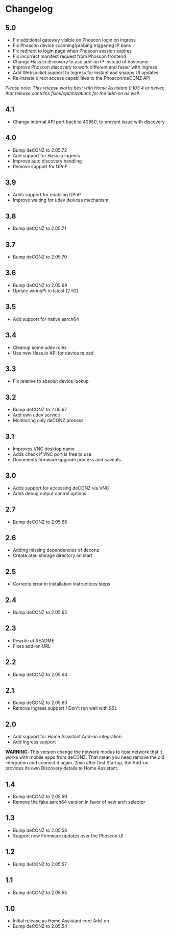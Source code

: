 # Changelog

## 5.0

- Fix additional gateway visible on Phoscon login on Ingress
- Fix Phoscon device scanning/probing triggering IP bans
- Fix redirect to login page when Phoscon session expires
- Fix incorrect manifest request from Phoscon frontend
- Change Hass.io discovery to use add-on IP instead of hostname
- Improve Phoscon discovery to work different and faster with Ingress
- Add Websocket support to Ingress for instant and snappy UI updates
- Re-instate direct access capabilities to the Phoscon/deCONZ API

_Please note: This release works best with Home Assistant 0.103.4 or newer,
that release contains fixes/optimizations for the add-on as well._

## 4.1

- Change internal API port back to 40850, to prevent issue with discovery

## 4.0

- Bump deCONZ to 2.05.72
- Add support for Hass.io Ingress
- Improve auto discovery handling
- Remove support for UPnP

## 3.9

- Adds support for enabling UPnP
- Improve waiting for udev devices mechanism

## 3.8

- Bump deCONZ to 2.05.71

## 3.7

- Bump deCONZ to 2.05.70

## 3.6

- Bump deCONZ to 2.05.69
- Update wiringPi to latest (2.52)

## 3.5

- Add support for native aarch64

## 3.4

- Cleanup some udev rules
- Use new Hass.io API for device reload

## 3.3

- Fix relative to absolut device lookup

## 3.2

- Bump deCONZ to 2.05.67
- Add own udev service
- Monitoring only deCONZ process

## 3.1

- Improves VNC desktop name
- Adds check if VNC port is free to use
- Documents firmware upgrade process and caveats

## 3.0

- Adds support for accessing deCONZ via VNC
- Adds debug output control options

## 2.7

- Bump deCONZ to 2.05.66

## 2.6

- Adding missing dependencies of deconz
- Create otau storage directory on start

## 2.5

- Corrects error in installation instructions steps

## 2.4

- Bump deCONZ to 2.05.65

## 2.3

- Rewrite of README
- Fixes add-on URL

## 2.2

- Bump deCONZ to 2.05.64

## 2.1

- Bump deCONZ to 2.05.63
- Remove Ingress support / Don't run well with SSL

## 2.0

- Add support for Home Assistant Add-on integration
- Add Ingress support

**WARNING:** This version change the network modus to host network that it works with mobile apps from deCONZ. That mean you need remove the old integration and connect it again. 2min after first Startup, the Add-on provides its own Discovery details to Home Assistant.

## 1.4

- Bump deCONZ to 2.05.59
- Remove the fake aarch64 version in favor of new arch selector

## 1.3

- Bump deCONZ to 2.05.58
- Support now Firmware updates over the Phoscon UI

## 1.2

- Bump deCONZ to 2.05.57

## 1.1

- Bump deCONZ to 2.05.55

## 1.0

- Initial release as Home Assistant core Add-on
- Bump deCONZ to 2.05.54
